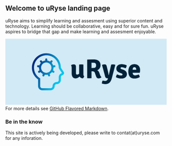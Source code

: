 ## Welcome to uRyse landing page

uRyse aims to simplify learning and assesment using superior content and technology. Learning should be collaborative, easy and for sure fun. uRyse aspires to bridge that gap and make learning and assesment enjoyable.


![Image](/cover.png)
For more details see [GitHub Flavored Markdown](https://guides.github.com/features/mastering-markdown/).


### Be in the know

This site is actively being developed, please write to contat(at)uryse.com for any inforation.
